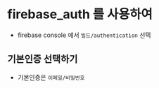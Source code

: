 # firebase_auth 를 사용하여

- firebase console 에서 `빌드/authentication` 선택

## 기본인증 선택하기

- 기본인증은 `이메일/비밀번호`
